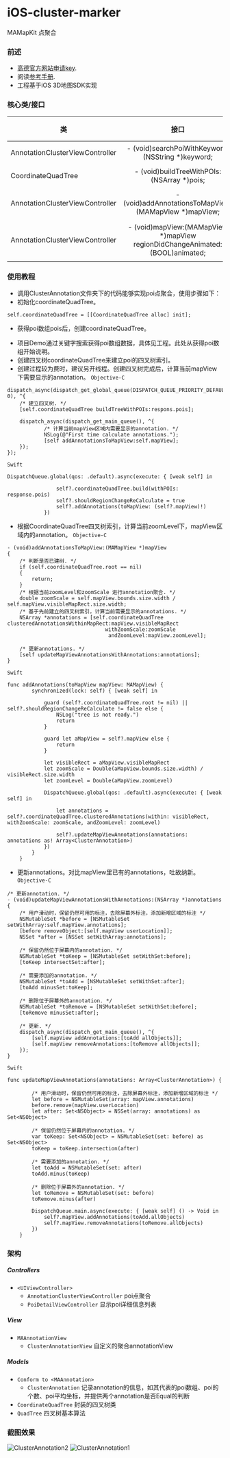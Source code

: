iOS-cluster-marker
========================

MAMapKit 点聚合

### 前述

- [高德官方网站申请key](http://id.amap.com/?ref=http%3A%2F%2Fapi.amap.com%2Fkey%2F).
- 阅读[参考手册](http://api.amap.com/Public/reference/iOS%20API%20v2_3D/).
- 工程基于iOS 3D地图SDK实现

### 核心类/接口
| 类    | 接口  | 说明   | 版本  |
| -----|:-----:|:-----:|:-----:|
| AnnotationClusterViewController | - (void)searchPoiWithKeyword:(NSString *)keyword; | 根据关键字搜索poi点 | n/a |
| CoordinateQuadTree | - (void)buildTreeWithPOIs:(NSArray *)pois; | 根据返回poi建树 | n/a |
| AnnotationClusterViewController | - (void)addAnnotationsToMapView:(MAMapView *)mapView; | 把annotation添加到地图 | n/a |
| AnnotationClusterViewController | - (void)mapView:(MAMapView *)mapView regionDidChangeAnimated:(BOOL)animated; | 响应地图区域变化回调，刷新annotations | n/a |

### 使用教程

- 调用ClusterAnnotation文件夹下的代码能够实现poi点聚合，使用步骤如下：
- 初始化coordinateQuadTree。
```objc
self.coordinateQuadTree = [[CoordinateQuadTree alloc] init];
```
- 获得poi数组pois后，创建coordinateQuadTree。
 * 项目Demo通过关键字搜索获得poi数组数据，具体见工程。此处从获得poi数组开始说明。
 * 创建四叉树coordinateQuadTree来建立poi的四叉树索引。
 * 创建过程较为费时，建议另开线程。创建四叉树完成后，计算当前mapView下需要显示的annotation。
`Objective-C`
```objc
dispatch_async(dispatch_get_global_queue(DISPATCH_QUEUE_PRIORITY_DEFAULT, 0), ^{
    /* 建立四叉树. */
    [self.coordinateQuadTree buildTreeWithPOIs:respons.pois];
        
    dispatch_async(dispatch_get_main_queue(), ^{
            /* 计算当前mapView区域内需要显示的annotation. */
            NSLog(@"First time calculate annotations.");
            [self addAnnotationsToMapView:self.mapView];
    });
});
```

`Swift`
```
DispatchQueue.global(qos: .default).async(execute: { [weak self] in
                
                self?.coordinateQuadTree.build(withPOIs: response.pois)
                self?.shouldRegionChangeReCalculate = true
                self?.addAnnotations(toMapView: (self?.mapView)!)
            })
```

- 根据CoordinateQuadTree四叉树索引，计算当前zoomLevel下，mapView区域内的annotation。
`Objective-C`
```objc
- (void)addAnnotationsToMapView:(MAMapView *)mapView
{
    /* 判断是否已建树. */
    if (self.coordinateQuadTree.root == nil)
    {
        return;
    }
    /* 根据当前zoomLevel和zoomScale 进行annotation聚合. */
    double zoomScale = self.mapView.bounds.size.width / self.mapView.visibleMapRect.size.width;
    /* 基于先前建立的四叉树索引，计算当前需要显示的annotations. */
    NSArray *annotations = [self.coordinateQuadTree clusteredAnnotationsWithinMapRect:mapView.visibleMapRect
                                withZoomScale:zoomScale
                                 andZoomLevel:mapView.zoomLevel];
   
    /* 更新annotations. */
    [self updateMapViewAnnotationsWithAnnotations:annotations];
}
```
`Swift`
```
func addAnnotations(toMapView mapView: MAMapView) {
        synchronized(lock: self) { [weak self] in
            
            guard (self?.coordinateQuadTree.root != nil) || self?.shouldRegionChangeReCalculate != false else {
                NSLog("tree is not ready.")
                return
            }
            
            guard let aMapView = self?.mapView else {
                return
            }
            
            let visibleRect = aMapView.visibleMapRect
            let zoomScale = Double(aMapView.bounds.size.width) / visibleRect.size.width
            let zoomLevel = Double(aMapView.zoomLevel)
            
            DispatchQueue.global(qos: .default).async(execute: { [weak self] in
                
                let annotations = self?.coordinateQuadTree.clusteredAnnotations(within: visibleRect, withZoomScale: zoomScale, andZoomLevel: zoomLevel)
                
                self?.updateMapViewAnnotations(annotations: annotations as! Array<ClusterAnnotation>)
            })
        }
    }
```

- 更新annotations。对比mapView里已有的annotations，吐故纳新。
`Objective-C`
```objc
/* 更新annotation. */
- (void)updateMapViewAnnotationsWithAnnotations:(NSArray *)annotations
{
    /* 用户滑动时，保留仍然可用的标注，去除屏幕外标注，添加新增区域的标注 */
    NSMutableSet *before = [NSMutableSet setWithArray:self.mapView.annotations];
    [before removeObject:[self.mapView userLocation]];
    NSSet *after = [NSSet setWithArray:annotations];
    
    /* 保留仍然位于屏幕内的annotation. */
    NSMutableSet *toKeep = [NSMutableSet setWithSet:before];
    [toKeep intersectSet:after];
    
    /* 需要添加的annotation. */
    NSMutableSet *toAdd = [NSMutableSet setWithSet:after];
    [toAdd minusSet:toKeep];
    
    /* 删除位于屏幕外的annotation. */
    NSMutableSet *toRemove = [NSMutableSet setWithSet:before];
    [toRemove minusSet:after];
    
    /* 更新. */
    dispatch_async(dispatch_get_main_queue(), ^{
        [self.mapView addAnnotations:[toAdd allObjects]];
        [self.mapView removeAnnotations:[toRemove allObjects]];
    });
}
```
`Swift`
```
func updateMapViewAnnotations(annotations: Array<ClusterAnnotation>) {
        
        /* 用户滑动时，保留仍然可用的标注，去除屏幕外标注，添加新增区域的标注 */
        let before = NSMutableSet(array: mapView.annotations)
        before.remove(mapView.userLocation)
        let after: Set<NSObject> = NSSet(array: annotations) as Set<NSObject>
        
        /* 保留仍然位于屏幕内的annotation. */
        var toKeep: Set<NSObject> = NSMutableSet(set: before) as Set<NSObject>
        toKeep = toKeep.intersection(after)
        
        /* 需要添加的annotation. */
        let toAdd = NSMutableSet(set: after)
        toAdd.minus(toKeep)
        
        /* 删除位于屏幕外的annotation. */
        let toRemove = NSMutableSet(set: before)
        toRemove.minus(after)
        
        DispatchQueue.main.async(execute: { [weak self] () -> Void in
            self?.mapView.addAnnotations(toAdd.allObjects)
            self?.mapView.removeAnnotations(toRemove.allObjects)
        })
    }
```

### 架构

##### Controllers
- `<UIViewController>`
  * `AnnotationClusterViewController` poi点聚合
  * `PoiDetailViewController` 显示poi详细信息列表

##### View

* `MAAnnotationView`
  - `ClusterAnnotationView` 自定义的聚合annotationView

##### Models

* `Conform to <MAAnnotation>`
  - `ClusterAnnotation` 记录annotation的信息，如其代表的poi数组、poi的个数、poi平均坐标，并提供两个annotation是否Equal的判断
* `CoordinateQuadTree` 封装的四叉树类
* `QuadTree` 四叉树基本算法

### 截图效果

![ClusterAnnotation2](https://raw.githubusercontent.com/cysgit/iOS_3D_ClusterAnnotation/master/iOS_3D_ClusterAnnotation/Resources/ClusterAnnotation2.png)
![ClusterAnnotation1](https://raw.githubusercontent.com/cysgit/iOS_3D_ClusterAnnotation/master/iOS_3D_ClusterAnnotation/Resources/ClusterAnnotation1.png)
